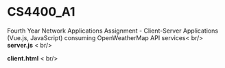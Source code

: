 # CS4400_A1
Fourth Year Network Applications Assignment - Client-Server Applications (Vue.js, JavaScript) consuming OpenWeatherMap API services< br/>
**server.js** < br/>


**client.html** < br/>
